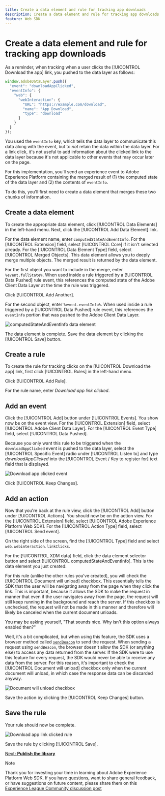 ```yaml
---
title: Create a data element and rule for tracking app downloads
description: Create a data element and rule for tracking app downloads
feature: Web SDK
---
```

# Create a data element and rule for tracking app downloads

As a reminder, when tracking when a user clicks the [!UICONTROL Download the app] link, you pushed to the data layer as follows:

```js
window.adobeDataLayer.push({
  "event": "downloadAppClicked",
  "eventInfo": {
    "web": {
      "webInteraction": {
        "URL": "https://example.com/download",
        "name": "App Download",
        "type": "download"
      }
    }
  }
});
```

You used the `eventInfo` key, which tells the data layer to communicate this data along with the event, but to _not_ retain the data within the data layer. For a link click, it's not useful to add information about the clicked link to the data layer because it's not applicable to other events that may occur later on the page.

For this implementation, you'll send an experience event to Adobe Experience Platform containing the merged result of (1) the computed state of the data layer and (2) the contents of `eventInfo`.

To do this, you'll first need to create a data element that merges these two chunks of information.

## Create a data element

To create the appropriate data element, click [!UICONTROL Data Elements] in the left-hand menu. Next, click the [!UICONTROL Add Data Element] link.

For the data element name, enter `computedStateAndEventInfo`. For the [!UICONTROL Extension] field, select [!UICONTROL Core] if it isn't selected already. For the [!UICONTROL Data Element Type] field, select [!UICONTROL Merged Objects]. This data element allows you to deeply merge multiple objects. The merged result is returned by the data element.

For the first object you want to include in the merge, enter `%event.fullState%`. When used inside a rule triggered by a [!UICONTROL Data Pushed] rule event, this references the computed state of the Adobe Client Data Layer at the time the rule was triggered.

Click [!UICONTROL Add Another].

For the second object, enter `%event.eventInfo%`. When used inside a rule triggered by a [!UICONTROL Data Pushed] rule event, this references the `eventInfo` portion that was pushed to the Adobe Client Data Layer.

![computedStateAndEventInfo data element](../assets/computed-state-and-event-info-data-element.png)

The data element is complete. Save the data element by clicking the [!UICONTROL Save] button.

## Create a rule

To create the rule for tracking clicks on the [!UICONTROL Download the app] link, first click [!UICONTROL Rules] in the left-hand menu.

Click [!UICONTROL Add Rule].

For the rule name, enter _Download app link clicked_.

## Add an event

Click the [!UICONTROL Add] button under [!UICONTROL Events]. You show now be on the event view. For the [!UICONTROL Extension] field, select [!UICONTROL Adobe Client Data Layer]. For the [!UICONTROL Event Type] field, select [!UICONTROL Data Pushed].

Because you only want this rule to be triggered when the `downloadAppClicked` event is pushed to the data layer, select the [!UICONTROL Specific Event] radio under [!UICONTROL Listen to] and type _downloadAppClicked_ into the [!UICONTROL Event / Key to register for]  text field that is displayed.

![Download app clicked event](../assets/download-app-clicked-event.png)

Click [!UICONTROL Keep Changes].

## Add an action

Now that you're back at the rule view, click the [!UICONTROL Add] button under [!UICONTROL Actions]. You should now be on the action view. For the [!UICONTROL Extension] field, select [!UICONTROL Adobe Experience Platform Web SDK]. For the [!UICONTROL Action Type] field, select [!UICONTROL Send event].

On the right side of the screen, find the [!UICONTROL Type] field and select `web.webinteraction.linkClicks`.

For the [!UICONTROL XDM data] field, click the data element selector button and select [!UICONTROL computedStateAndEventInfo]. This is the data element you just created.

For this rule (unlike the other rules you've created), you will check the [!UICONTROL Document will unload] checkbox. This essentially tells the SDK that the user will be navigating away from the page when they click the link. This is important, because it allows the SDK to make the request in manner that even if the user navigates away from the page, the request will still keep running in the background and reach the server. If this checkbox is unchecked, the request will not be made in this manner and therefore will likely be canceled when the current document unloads.

You may be asking yourself, "That sounds nice. Why isn't this option always enabled then?"

Well, it's a bit complicated, but when using this feature, the SDK uses a browser method called [`sendBeacon`](https://developer.mozilla.org/en-US/docs/Web/API/Navigator/sendBeacon) to send the request. When sending a request using `sendBeacon`, the browser doesn't allow the SDK (or anything else) to access any data returned from the server. If the SDK were to use this feature for every request, the SDK would never be able to receive any data from the server. For this reason, it's important to check the [!UICONTROL Document will unload] checkbox only when the current document will unload, in which case the response data can be discarded anyway.

![Document will unload checkbox](../assets/document-will-unload.png)

Save the action by clicking the [!UICONTROL Keep Changes] button.

## Save the rule

Your rule should now be complete.

![Download app link clicked rule](../assets/download-app-link-clicked-rule.png)

Save the rule by clicking [!UICONTROL Save].

[Next: **Publish the library**](publish-the-library.md)

>[!NOTE]
>
>Thank you for investing your time in learning about Adobe Experience Platform Web SDK. If you have questions, want to share general feedback, or have suggestions on future content, please share them on this [Experience League Community discussion post](https://experienceleaguecommunities.adobe.com/t5/adobe-experience-platform-launch/tutorial-discussion-implement-adobe-experience-cloud-with-web/td-p/444996)